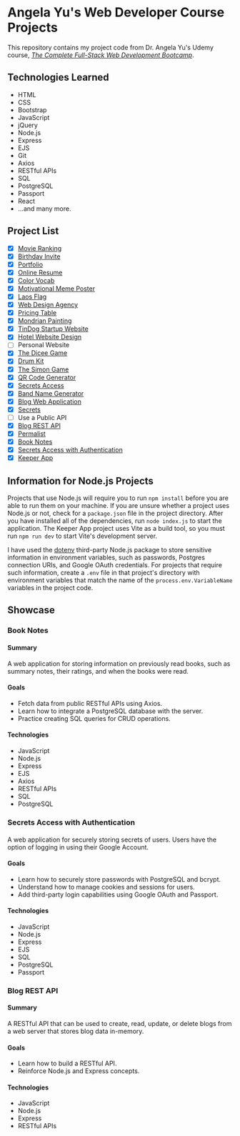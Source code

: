 # Angela Yu's Web Developer Course Projects

This repository contains my project code from Dr. Angela Yu's Udemy course, [*The Complete Full-Stack Web Development Bootcamp*](https://www.udemy.com/course/the-complete-web-development-bootcamp/).

## Technologies Learned

- HTML
- CSS
- Bootstrap
- JavaScript
- jQuery
- Node.js
- Express
- EJS
- Git
- Axios
- RESTful APIs
- SQL
- PostgreSQL
- Passport
- React
- ...and many more.

## Project List

- [x] [Movie Ranking](https://github.com/imjacobtw/angela-yu-web-dev-course-projects/tree/main/movie-ranking)
- [x] [Birthday Invite](https://github.com/imjacobtw/angela-yu-web-dev-course-projects/tree/main/birthday-invite)
- [x] [Portfolio](https://github.com/imjacobtw/angela-yu-web-dev-course-projects/tree/main/portfolio-website)
- [x] [Online Resume](https://github.com/imjacobtw/angela-yu-web-dev-course-projects/tree/main/online-resume)
- [x] [Color Vocab](https://github.com/imjacobtw/angela-yu-web-dev-course-projects/tree/main/color-vocab)
- [x] [Motivational Meme Poster](https://github.com/imjacobtw/angela-yu-web-dev-course-projects/tree/main/motivational-meme-poster)
- [x] [Laos Flag](https://github.com/imjacobtw/angela-yu-web-dev-course-projects/tree/main/laos-flag)
- [x] [Web Design Agency](https://github.com/imjacobtw/angela-yu-web-dev-course-projects/tree/main/web-design-agency)
- [x] [Pricing Table](https://github.com/imjacobtw/angela-yu-web-dev-course-projects/tree/main/pricing-table)
- [x] [Mondrian Painting](https://github.com/imjacobtw/angela-yu-web-dev-course-projects/tree/main/mondrian-painting)
- [x] [TinDog Startup Website](https://github.com/imjacobtw/angela-yu-web-dev-course-projects/tree/main/tin-dog-startup)
- [x] [Hotel Website Design](https://github.com/imjacobtw/angela-yu-web-dev-course-projects/tree/main/hotel-web-design)
- [ ] Personal Website
- [x] [The Dicee Game](https://github.com/imjacobtw/angela-yu-web-dev-course-projects/tree/main/the-dicee-game)
- [x] [Drum Kit](https://github.com/imjacobtw/angela-yu-web-dev-course-projects/tree/main/drum-kit)
- [x] [The Simon Game](https://github.com/imjacobtw/angela-yu-web-dev-course-projects/tree/main/the-simon-game)
- [x] [QR Code Generator](https://github.com/imjacobtw/angela-yu-web-dev-course-projects/tree/main/qr-code-generator)
- [x] [Secrets Access](https://github.com/imjacobtw/angela-yu-web-dev-course-projects/tree/main/secrets-access)
- [x] [Band Name Generator](https://github.com/imjacobtw/angela-yu-web-dev-course-projects/tree/main/band-generator)
- [x] [Blog Web Application](https://github.com/imjacobtw/angela-yu-web-dev-course-projects/tree/main/blog-web-app)
- [x] [Secrets](https://github.com/imjacobtw/angela-yu-web-dev-course-projects/tree/main/secrets)
- [ ] Use a Public API
- [x] [Blog REST API](https://github.com/imjacobtw/angela-yu-web-dev-course-projects/tree/main/blog-rest-api)
- [x] [Permalist](https://github.com/imjacobtw/angela-yu-web-dev-course-projects/tree/main/permalist)
- [x] [Book Notes](https://github.com/imjacobtw/angela-yu-web-dev-course-projects/tree/main/book-notes)
- [x] [Secrets Access with Authentication](https://github.com/imjacobtw/angela-yu-web-dev-course-projects/tree/main/secrets-access-with-auth)
- [x] [Keeper App](https://github.com/imjacobtw/angela-yu-web-dev-course-projects/tree/main/keeper-app)

## Information for Node.js Projects

Projects that use Node.js will require you to run `npm install` before you are able to run them on your machine. If you are unsure whether a project uses Node.js or not, check for a `package.json` file in the project directory. After you have installed all of the dependencies, run `node index.js` to start the application. The Keeper App project uses Vite as a build tool, so you must run `npm run dev` to start Vite's development server.

I have used the [dotenv](https://www.npmjs.com/package/dotenv) third-party Node.js package to store sensitive information in environment variables, such as passwords, Postgres connection URIs, and Google OAuth credentials. For projects that require such information, create a `.env` file in that project's directory with environment variables that match the name of the `process.env.VariableName` variables in the project code.

## Showcase

### Book Notes

#### Summary
A web application for storing information on previously read books, such as summary notes, their ratings, and when the books were read. 

#### Goals
- Fetch data from public RESTful APIs using Axios.
- Learn how to integrate a PostgreSQL database with the server.
- Practice creating SQL queries for CRUD operations.

#### Technologies
- JavaScript
- Node.js
- Express
- EJS
- Axios
- RESTful APIs
- SQL
- PostgreSQL

### Secrets Access with Authentication

#### 
A web application for securely storing secrets of users. Users have the option of logging in using their Google Account.

#### Goals
- Learn how to securely store passwords with PostgreSQL and bcrypt.
- Understand how to manage cookies and sessions for users.
- Add third-party login capabilities using Google OAuth and Passport.

#### Technologies
- JavaScript
- Node.js
- Express
- EJS
- SQL
- PostgreSQL
- Passport

### Blog REST API

#### Summary
A RESTful API that can be used to create, read, update, or delete blogs from a web server that stores blog data in-memory.

#### Goals
- Learn how to build a RESTful API.
- Reinforce Node.js and Express concepts.

#### Technologies
- JavaScript
- Node.js
- Express
- RESTful APIs
